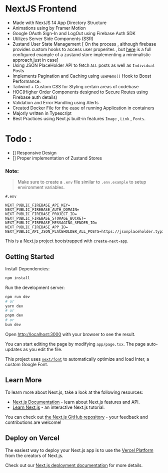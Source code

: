 # NextJS Frontend
- Made with NextJS 14 App Directory Structure
- Animations using by Framer Motion
- Google OAuth Sign-In and LogOut using Firebase Auth SDK 
- Utilizes Server Side Components (SSR)
- Zustand User State Management [ On the process , although firebase provides custom hooks to access user properites , but <a href= "./zustand/store/store.js">here</a>
 is a full configured example of a zustand store implementing a minimalistic approach,just in case]
- Using JSON PlaceHolder API to fetch `ALL` posts as well as `Individual` Posts 
- Implements Pagination and Caching using `useMemo()` Hook to Boost Performance.
- Tailwind + Custom CSS for Styling certain areas of codebase 
- HOC(Higher Order Components designed to Secure Routes using Firebase auth details)
- Validation and Error Handling using Alerts 
- Created Docker File for the ease of running Application in containers
- Majorly written in Typescript
- Best Practices using Next.js built-in features `Image` , `Link` , `Fonts`.

# Todo :
- [] Responsive Design
- [] Proper implementation of Zustand Stores 

### Note: 
> Make sure to create a `.env` file similar to `.env.example` to setup environment variables.

```.env
#.env

NEXT_PUBLIC_FIREBASE_API_KEY=
NEXT_PUBLIC_FIREBASE_AUTH_DOMAIN=
NEXT_PUBLIC_FIREBASE_PROJECT_ID=
NEXT_PUBLIC_FIREBASE_STORAGE_BUCKET=
NEXT_PUBLIC_FIREBASE_MESSAGING_SENDER_ID=
NEXT_PUBLIC_FIREBASE_APP_ID=
NEXT_PUBLIC_API_JSON_PLACEHOLDER_ALL_POSTS=https://jsonplaceholder.typicode.com/posts

```

This is a [Next.js](https://nextjs.org/) project bootstrapped with [`create-next-app`](https://github.com/vercel/next.js/tree/canary/packages/create-next-app).

## Getting Started

Install Dependencies:

```bash
npm install 
```

Run the development server:

```bash
npm run dev
# or
yarn dev
# or
pnpm dev
# or
bun dev
```

Open [http://localhost:3000](http://localhost:3000) with your browser to see the result.

You can start editing the page by modifying `app/page.tsx`. The page auto-updates as you edit the file.

This project uses [`next/font`](https://nextjs.org/docs/basic-features/font-optimization) to automatically optimize and load Inter, a custom Google Font.

## Learn More

To learn more about Next.js, take a look at the following resources:

- [Next.js Documentation](https://nextjs.org/docs) - learn about Next.js features and API.
- [Learn Next.js](https://nextjs.org/learn) - an interactive Next.js tutorial.

You can check out [the Next.js GitHub repository](https://github.com/vercel/next.js/) - your feedback and contributions are welcome!

## Deploy on Vercel

The easiest way to deploy your Next.js app is to use the [Vercel Platform](https://vercel.com/new?utm_medium=default-template&filter=next.js&utm_source=create-next-app&utm_campaign=create-next-app-readme) from the creators of Next.js.

Check out our [Next.js deployment documentation](https://nextjs.org/docs/deployment) for more details.

